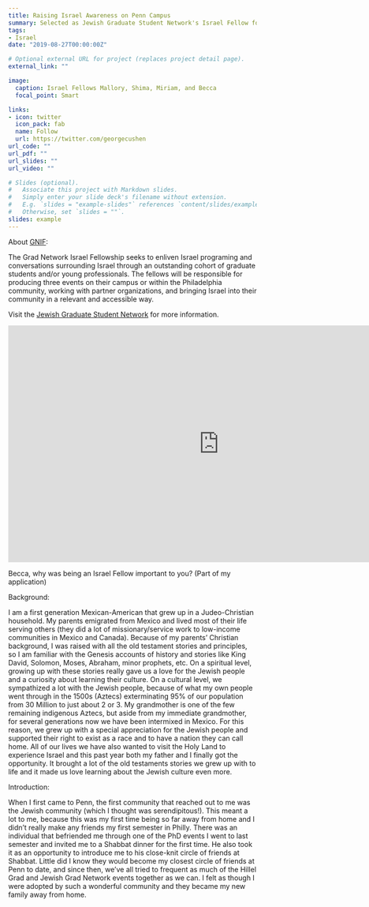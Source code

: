 ```yaml
---
title: Raising Israel Awareness on Penn Campus
summary: Selected as Jewish Graduate Student Network's Israel Fellow for 2019-2020
tags:
- Israel
date: "2019-08-27T00:00:00Z"

# Optional external URL for project (replaces project detail page).
external_link: ""

image:
  caption: Israel Fellows Mallory, Shima, Miriam, and Becca
  focal_point: Smart

links:
- icon: twitter
  icon_pack: fab
  name: Follow
  url: https://twitter.com/georgecushen
url_code: ""
url_pdf: ""
url_slides: ""
url_video: ""

# Slides (optional).
#   Associate this project with Markdown slides.
#   Simply enter your slide deck's filename without extension.
#   E.g. `slides = "example-slides"` references `content/slides/example-slides.md`.
#   Otherwise, set `slides = ""`.
slides: example
---
```

About [GNIF](www.tinyurl.com/GNIF20):

The Grad Network Israel Fellowship seeks to enliven Israel programing and conversations
surrounding Israel through an outstanding cohort of graduate students and/or young
professionals. The fellows will be responsible for producing three events on their campus or
within the Philadelphia community, working with partner organizations, and bringing Israel into
their community in a relevant and accessible way.

Visit the [Jewish Graduate Student Network](https://jewishgrads.org/) for more information.



<iframe width="854" height="480" src="https://www.youtube.com/embed/14HHoWCioYs" frameborder="0" allow="accelerometer; autoplay; encrypted-media; gyroscope; picture-in-picture" allowfullscreen></iframe>


Becca, why was being an Israel Fellow important to you?  (Part of my application)

Background:

I am a first generation Mexican-American that grew up in a Judeo-Christian household. My parents emigrated from Mexico and lived most of their life serving others (they did a lot of missionary/service work to low-income communities in Mexico and Canada). Because of my parents’ Christian background, I was raised with all the old testament stories and principles, so I am familiar with the Genesis accounts of history and stories like King David, Solomon, Moses, Abraham, minor prophets, etc. On a spiritual level, growing up with these stories really gave us a love for the Jewish people and a curiosity about learning their culture. On a cultural level, we sympathized a lot with the Jewish people, because of what my own people went through in the 1500s (Aztecs) exterminating 95% of our population from 30 Million to just about 2 or 3. My grandmother is one of the few remaining indigenous Aztecs, but aside from my immediate grandmother, for several generations now we have been intermixed in Mexico. For this reason, we grew up with a special appreciation for the Jewish people and supported their right to exist as a race and to have a nation they can call home. All of our lives we have also wanted to visit the Holy Land to experience Israel and this past year both my father and I finally got the opportunity. It brought a lot of the old testaments stories we grew up with to life and it made us love learning about the Jewish culture even more.

Introduction: 

When I first came to Penn, the first community that reached out to me was the Jewish community (which I thought was serendipitous!). This meant a lot to me, because this was my first time being so far away from home and I didn’t really make any friends my first semester in Philly. There was an individual that befriended me through one of the PhD events I went to last semester and invited me to a Shabbat dinner for the first time. He also took it as an opportunity to introduce me to his close-knit circle of friends at Shabbat. Little did I know they would become my closest circle of friends at Penn to date, and since then, we’ve all tried to frequent as much of the Hillel Grad and Jewish Grad Network events together as we can. I felt as though I were adopted by such a wonderful community and they became my new family away from home. 
